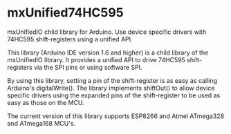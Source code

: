 # mxUnified74HC595
mxUnifiedIO child library for Arduino. Use device specific drivers with 74HC595 shift-registers using a unified API.

This library (Arduino IDE version 1.6 and higher) is a child library of the mxUnifiedIO library. It provides a unified
API to drive 74HC595 shift-registers via the SPI pins or using software SPI. 

By using this library, setting a pin of the shift-register is as easy as calling Arduino's digitalWrite().
The library implements shiftOut() to allow device specific drivers using the expanded pins of the shift-register
to be used as easy as those on the MCU.

The current version of this library supports ESP8266 and Atmel ATmega328 and ATmega168 MCU's.
